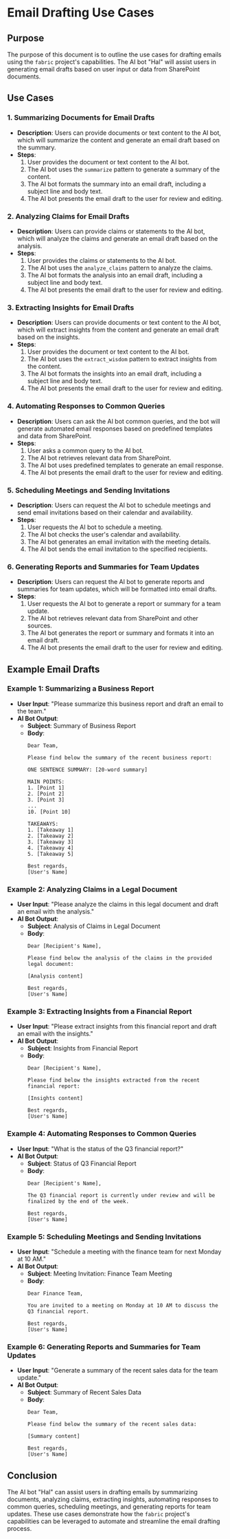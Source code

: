 # Email Drafting Use Cases

## Purpose
The purpose of this document is to outline the use cases for drafting emails using the `fabric` project's capabilities. The AI bot "Hal" will assist users in generating email drafts based on user input or data from SharePoint documents.

## Use Cases

### 1. Summarizing Documents for Email Drafts
- **Description**: Users can provide documents or text content to the AI bot, which will summarize the content and generate an email draft based on the summary.
- **Steps**:
  1. User provides the document or text content to the AI bot.
  2. The AI bot uses the `summarize` pattern to generate a summary of the content.
  3. The AI bot formats the summary into an email draft, including a subject line and body text.
  4. The AI bot presents the email draft to the user for review and editing.

### 2. Analyzing Claims for Email Drafts
- **Description**: Users can provide claims or statements to the AI bot, which will analyze the claims and generate an email draft based on the analysis.
- **Steps**:
  1. User provides the claims or statements to the AI bot.
  2. The AI bot uses the `analyze_claims` pattern to analyze the claims.
  3. The AI bot formats the analysis into an email draft, including a subject line and body text.
  4. The AI bot presents the email draft to the user for review and editing.

### 3. Extracting Insights for Email Drafts
- **Description**: Users can provide documents or text content to the AI bot, which will extract insights from the content and generate an email draft based on the insights.
- **Steps**:
  1. User provides the document or text content to the AI bot.
  2. The AI bot uses the `extract_wisdom` pattern to extract insights from the content.
  3. The AI bot formats the insights into an email draft, including a subject line and body text.
  4. The AI bot presents the email draft to the user for review and editing.

### 4. Automating Responses to Common Queries
- **Description**: Users can ask the AI bot common queries, and the bot will generate automated email responses based on predefined templates and data from SharePoint.
- **Steps**:
  1. User asks a common query to the AI bot.
  2. The AI bot retrieves relevant data from SharePoint.
  3. The AI bot uses predefined templates to generate an email response.
  4. The AI bot presents the email draft to the user for review and editing.

### 5. Scheduling Meetings and Sending Invitations
- **Description**: Users can request the AI bot to schedule meetings and send email invitations based on their calendar and availability.
- **Steps**:
  1. User requests the AI bot to schedule a meeting.
  2. The AI bot checks the user's calendar and availability.
  3. The AI bot generates an email invitation with the meeting details.
  4. The AI bot sends the email invitation to the specified recipients.

### 6. Generating Reports and Summaries for Team Updates
- **Description**: Users can request the AI bot to generate reports and summaries for team updates, which will be formatted into email drafts.
- **Steps**:
  1. User requests the AI bot to generate a report or summary for a team update.
  2. The AI bot retrieves relevant data from SharePoint and other sources.
  3. The AI bot generates the report or summary and formats it into an email draft.
  4. The AI bot presents the email draft to the user for review and editing.

## Example Email Drafts

### Example 1: Summarizing a Business Report
- **User Input**: "Please summarize this business report and draft an email to the team."
- **AI Bot Output**:
  - **Subject**: Summary of Business Report
  - **Body**:
    ```
    Dear Team,

    Please find below the summary of the recent business report:

    ONE SENTENCE SUMMARY: [20-word summary]

    MAIN POINTS:
    1. [Point 1]
    2. [Point 2]
    3. [Point 3]
    ...
    10. [Point 10]

    TAKEAWAYS:
    1. [Takeaway 1]
    2. [Takeaway 2]
    3. [Takeaway 3]
    4. [Takeaway 4]
    5. [Takeaway 5]

    Best regards,
    [User's Name]
    ```

### Example 2: Analyzing Claims in a Legal Document
- **User Input**: "Please analyze the claims in this legal document and draft an email with the analysis."
- **AI Bot Output**:
  - **Subject**: Analysis of Claims in Legal Document
  - **Body**:
    ```
    Dear [Recipient's Name],

    Please find below the analysis of the claims in the provided legal document:

    [Analysis content]

    Best regards,
    [User's Name]
    ```

### Example 3: Extracting Insights from a Financial Report
- **User Input**: "Please extract insights from this financial report and draft an email with the insights."
- **AI Bot Output**:
  - **Subject**: Insights from Financial Report
  - **Body**:
    ```
    Dear [Recipient's Name],

    Please find below the insights extracted from the recent financial report:

    [Insights content]

    Best regards,
    [User's Name]
    ```

### Example 4: Automating Responses to Common Queries
- **User Input**: "What is the status of the Q3 financial report?"
- **AI Bot Output**:
  - **Subject**: Status of Q3 Financial Report
  - **Body**:
    ```
    Dear [Recipient's Name],

    The Q3 financial report is currently under review and will be finalized by the end of the week.

    Best regards,
    [User's Name]
    ```

### Example 5: Scheduling Meetings and Sending Invitations
- **User Input**: "Schedule a meeting with the finance team for next Monday at 10 AM."
- **AI Bot Output**:
  - **Subject**: Meeting Invitation: Finance Team Meeting
  - **Body**:
    ```
    Dear Finance Team,

    You are invited to a meeting on Monday at 10 AM to discuss the Q3 financial report.

    Best regards,
    [User's Name]
    ```

### Example 6: Generating Reports and Summaries for Team Updates
- **User Input**: "Generate a summary of the recent sales data for the team update."
- **AI Bot Output**:
  - **Subject**: Summary of Recent Sales Data
  - **Body**:
    ```
    Dear Team,

    Please find below the summary of the recent sales data:

    [Summary content]

    Best regards,
    [User's Name]
    ```

## Conclusion
The AI bot "Hal" can assist users in drafting emails by summarizing documents, analyzing claims, extracting insights, automating responses to common queries, scheduling meetings, and generating reports for team updates. These use cases demonstrate how the `fabric` project's capabilities can be leveraged to automate and streamline the email drafting process.
